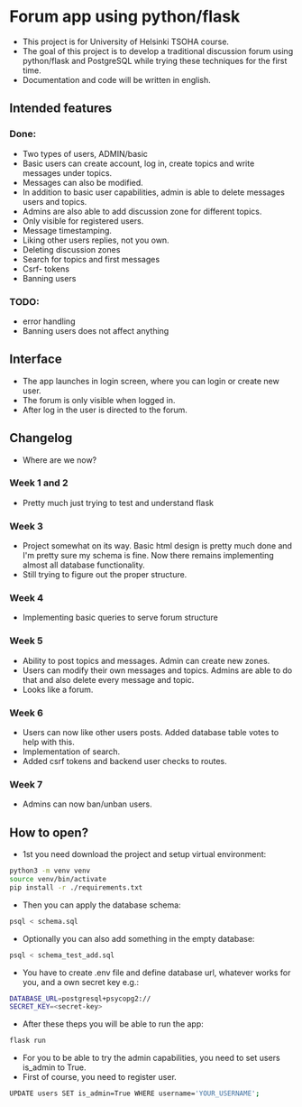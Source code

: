 # Forum app using python/flask

- This project is for University of Helsinki TSOHA course.
- The goal of this project is to develop a traditional discussion forum using python/flask and PostgreSQL while trying these techniques for the first time.
- Documentation and code will be written in english.
## Intended features

### Done:
- Two types of users, ADMIN/basic
- Basic users can create account,  log in, create topics and write messages under topics.
- Messages can also be modified.
- In addition to basic user capabilities, admin is able to delete messages users and topics.
- Admins are also able to add discussion zone for different topics.
- Only visible for registered users.
- Message timestamping.
- Liking other users replies, not you own.
- Deleting discussion zones
- Search for topics and first messages
- Csrf- tokens
- Banning users

### TODO:
- error handling
- Banning users does not affect anything


## Interface

- The app launches in login screen, where you can login or create new user.
- The forum is only visible when logged in.
- After log in the user is directed to the forum. 

## Changelog

- Where are we now?

### Week 1 and 2

- Pretty much just trying to test and understand flask

### Week 3

- Project somewhat on its way. Basic html design is pretty much done and I'm pretty sure my schema is fine. Now there remains implementing almost all database functionality.
- Still trying to figure out the proper structure.

### Week 4

- Implementing basic queries to serve forum structure

### Week 5

- Ability to post topics and messages. Admin can create new zones.
- Users can modify their own messages and topics. Admins are able to do that and also delete every message and topic.
- Looks like a forum.

### Week 6

- Users can now like other users posts. Added database table votes to help with this.
- Implementation of search.
- Added csrf tokens and backend user checks to routes.

### Week 7

- Admins can now ban/unban users.

## How to open?

- 1st you need download the project and setup virtual environment:

```bash
python3 -m venv venv
source venv/bin/activate
pip install -r ./requirements.txt
```
- Then you can apply the database schema:

```bash
psql < schema.sql
```

- Optionally you can also add something in the empty database:

```bash
psql < schema_test_add.sql
```

- You have to create .env file and define database url, whatever works for you, and a own secret key e.g.:

```bash
DATABASE_URL=postgresql+psycopg2://
SECRET_KEY=<secret-key>
```

- After these theps you will be able to run the app:

```bash
flask run
```
- For you to be able to try the admin capabilities, you need to set users is_admin to True.
- First of course, you need to register user.

```bash
UPDATE users SET is_admin=True WHERE username='YOUR_USERNAME';
```
